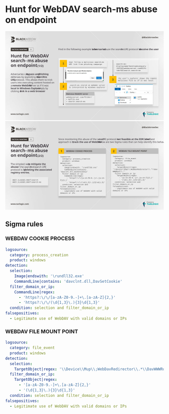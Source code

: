 # Hunt for WebDAV search-ms abuse on endpoint

![Alt text](th_3_1.svg)
![Alt text](th_3_2.svg)

## Sigma rules

### WEBDAV COOKIE PROCESS
```yaml
logsource:
  category: process_creation
  product: windows
detection:
  selection:
    Image|endswith: '\rundll32.exe'
    CommandLine|contains: 'davclnt.dll,DavSetCookie'
  filter_domain_or_ip:
    CommandLine|regex: 
      - 'https?:\/\/[a-zA-Z0-9.-]+\.[a-zA-Z]{2,}'
      - 'https?:\/\/(\d{1,3}\.){3}\d{1,3}'
  condition: selection and filter_domain_or_ip
falsepositives:
  - Legitimate use of WebDAV with valid domains or IPs
```

### WEBDAV FILE MOUNT POINT
```yaml
logsource:
  category: file_event
  product: windows
detection:
  selection:
    TargetObject|regex: '\\Device\\Mup\\;WebDavRedirector\\.*\\DavWWWRoot\\.*'
  filter_domain_or_ip:
    TargetObject|regex: 
      - '[a-zA-Z0-9.-]+\.[a-zA-Z]{2,}'
      - '(\d{1,3}\.){3}\d{1,3}'
  condition: selection and filter_domain_or_ip
falsepositives:
  - Legitimate use of WebDAV with valid domains or IPs
```